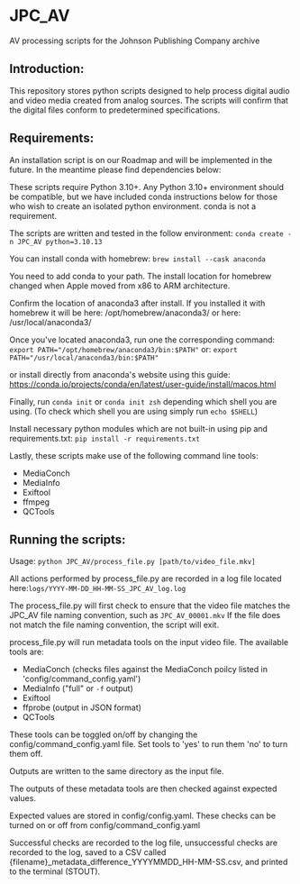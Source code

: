 # JPC_AV
AV processing scripts for the Johnson Publishing Company archive

## Introduction:
This repository stores python scripts designed to help process digital audio and video media created from analog sources. The scripts will confirm that the digital files conform to predetermined specifications. 

## Requirements:
An installation script is on our Roadmap and will be implemented in the future. In the meantime please find dependencies below:

These scripts require Python 3.10+. Any Python 3.10+ environment should be compatible, but we have included conda instructions below for those who wish to create an isolated python environment. conda is not a requirement.

The scripts are written and tested in the follow environment:
`conda create -n JPC_AV python=3.10.13`

You can install conda with homebrew: `brew install --cask anaconda` 

You need to add conda to your path. The install location for homebrew changed when Apple moved from x86 to ARM architecture. 

Confirm the location of anaconda3 after install. If you installed it with homebrew it will be here:
/opt/homebrew/anaconda3/
or here:
/usr/local/anaconda3/

Once you've located anaconda3, run one the corresponding command:
`export PATH="/opt/homebrew/anaconda3/bin:$PATH"`
or:
 `export PATH="/usr/local/anaconda3/bin:$PATH"`

or install directly from anaconda's website using this guide: https://conda.io/projects/conda/en/latest/user-guide/install/macos.html

Finally, run `conda init` or `conda init zsh` depending which shell you are using. (To check which shell you are using simply run `echo $SHELL`)


Install necessary python modules which are not built-in using pip and requirements.txt:
`pip install -r requirements.txt`

Lastly, these scripts make use of the following command line tools:
- MediaConch
- MediaInfo
- Exiftool
- ffmpeg
- QCTools

## Running the scripts:

Usage:
`python JPC_AV/process_file.py [path/to/video_file.mkv]`

All actions performed by process_file.py are recorded in a log file located here:`logs/YYYY-MM-DD_HH-MM-SS_JPC_AV_log.log`

The process_file.py will first check to ensure that the video file matches the JPC_AV file naming convention, such as `JPC_AV_00001.mkv`
If the file does not match the file naming convention, the script will exit. 

process_file.py will run metadata tools on the input video file. The available tools are:
- MediaConch (checks files against the MediaConch poilcy listed in 'config/command_config.yaml')
- MediaInfo ("full" or `-f` output)
- Exiftool
- ffprobe (output in JSON format)
- QCTools

These tools can be toggled on/off by changing the config/command_config.yaml file. Set tools to 'yes' to run them 'no' to turn them off. 

Outputs are written to the same directory as the input file.

The outputs of these metadata tools are then checked against expected values. 

Expected values are stored in config/config.yaml. These checks can be turned on or off from config/command_config.yaml

Successful checks are recorded to the log file, unsuccessful checks are recorded to the log, saved to a CSV called {filename}_metadata_difference_YYYYMMDD_HH-MM-SS.csv, and printed to the terminal (STOUT).
